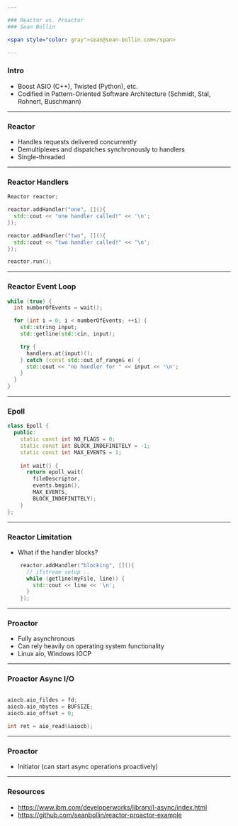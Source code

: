 ```yaml
---

### Reactor vs. Proactor
### Sean Bollin 

<span style="color: gray">sean@sean-bollin.com</span>

---
```


### Intro

  - Boost ASIO (C++), Twisted (Python), etc.
  - Codified in Pattern-Oriented Software Architecture (Schmidt, Stal, Rohnert, Buschmann)

---

### Reactor

  - Handles requests delivered concurrently
  - Demultiplexes and dispatches synchronously to handlers
  - Single-threaded

---

### Reactor Handlers

```cpp
Reactor reactor;

reactor.addHandler("one", [](){
  std::cout << "one handler called!" << '\n';
});

reactor.addHandler("two", [](){
  std::cout << "two handler called!" << '\n';
});

reactor.run();
```

---

### Reactor Event Loop
```cpp
while (true) {
  int numberOfEvents = wait();

  for (int i = 0; i < numberOfEvents; ++i) {
    std::string input;
    std::getline(std::cin, input);

    try {
      handlers.at(input)();
    } catch (const std::out_of_range& e) {
      std::cout << "no handler for " << input << '\n';
    }
  }
} 
```
---

### Epoll

```cpp
class Epoll {
  public:
    static const int NO_FLAGS = 0;
    static const int BLOCK_INDEFINITELY = -1;
    static const int MAX_EVENTS = 1;
 
    int wait() {
      return epoll_wait(
        fileDescriptor,
        events.begin(),
        MAX_EVENTS,
        BLOCK_INDEFINITELY);
    }
};
```

---

### Reactor Limitation

  - What if the handler blocks?

```cpp
    reactor.addHandler("blocking", [](){
      // ifstream setup ..
      while (getline(myFile, line)) {
        std::cout << line << '\n';
      }
    });
```

---

### Proactor

  - Fully asynchronous
  - Can rely heavily on operating system functionality
  - Linux aio, Windows IOCP

---

### Proactor Async I/O

```cpp

aiocb.aio_fildes = fd;
aiocb.aio_nbytes = BUFSIZE;
aiocb.aio_offset = 0;
 
int ret = aio_read(&aiocb);
```

---

### Proactor

  - Initiator (can start async operations proactively)

---

### Resources
  
  - https://www.ibm.com/developerworks/library/l-async/index.html
  - https://github.com/seanbollin/reactor-proactor-example
